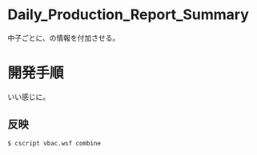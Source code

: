 # Daily_Production_Report_Summary

中子ごとに、の情報を付加させる。

# 開発手順

いい感じに。

## 反映

```
$ cscript vbac.wsf combine
```